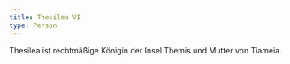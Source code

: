 ```yaml
---
title: Thesilea VI
type: Person
---
```


Thesilea ist rechtmäßige Königin der Insel Themis und Mutter von Tiameia.
